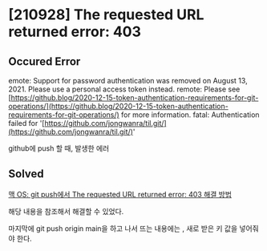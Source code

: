 # [210928] The requested URL returned error: 403

## Occured Error

emote: Support for password authentication was removed on August 13, 2021. Please use a personal access token instead.
remote: Please see [https://github.blog/2020-12-15-token-authentication-requirements-for-git-operations/](https://github.blog/2020-12-15-token-authentication-requirements-for-git-operations/) for more information.
fatal: Authentication failed for '[https://github.com/jongwanra/til.git/](https://github.com/jongwanra/til.git/)'

github에 push 할 때, 발생한 에러

## Solved

[맥 OS: git push에서 The requested URL returned error: 403 해결 방법](https://curryyou.tistory.com/403)

해당 내용을 참조해서 해결할 수 있었다.

마지막에 git push origin main을 하고 나서 뜨는 내용에는 , 새로 받은 키 값을 넣어줘야 한다.
